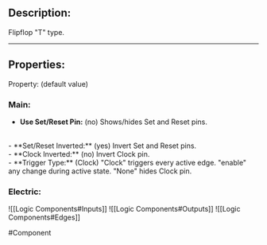## Description:

Flipflop "T" type.

---

## Properties:

Property: (default value)

### Main:
- **Use Set/Reset Pin:** (no)
   Shows/hides Set and Reset pins.
<br>
- **Set/Reset Inverted:** (yes)
   Invert Set and Reset pins.
<br>
- **Clock Inverted:** (no)
   Invert Clock pin.
<br>
- **Trigger Type:** (Clock)
   "Clock" triggers every active edge.
   "enable" any change during active state.
   "None" hides Clock pin.

### Electric:
![[Logic Components#Inputs]]
![[Logic Components#Outputs]]
![[Logic Components#Edges]]

#Component 